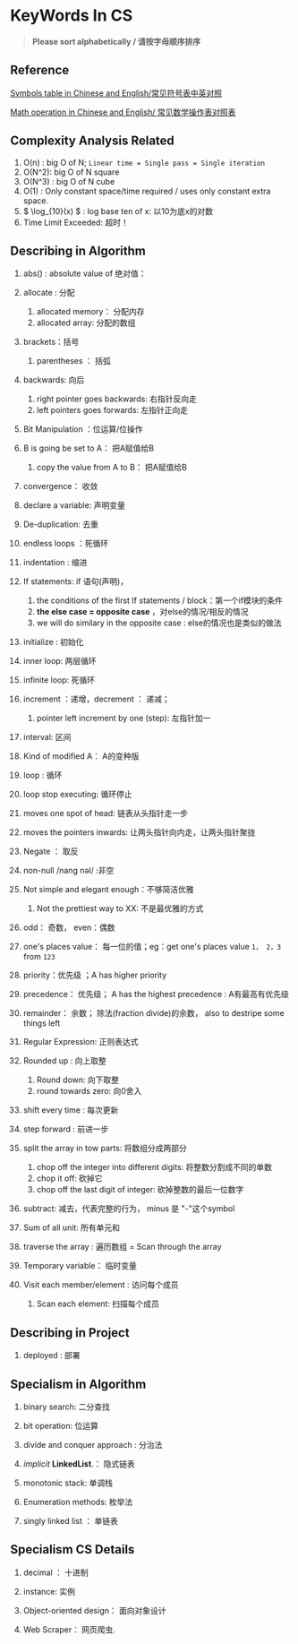 # KeyWords In  CS

> **Please sort alphabetically /  请按字母顺序排序**

## Reference

[Symbols table in Chinese and English/常见符号表中英对照](https://www.gwduan.com/web/computer/languages/c/punctuation.html)

[Math operation in Chinese and English/ 常见数学操作表对照表](https://zhuanlan.zhihu.com/p/136367900?ivk_sa=1024320u)

## Complexity Analysis Related

1.  O(n) :  big O of N; `Linear time = Single pass = Single iteration`
2.  O(N^2): big O of N square 
3.  O(N^3) : big O of N cube
4.  O(1) : Only constant space/time required /  uses only constant extra space. 
5.   $ \log_{10}(x) $ : log base ten of x: 以10为底x的对数
4.  Time Limit Exceeded: 超时！

## Describing in Algorithm

1. abs() :  absolute value of 绝对值：

2. allocate : 分配

   1. allocated  memory： 分配内存
   2. allocated array: 分配的数组 

3. brackets：括号

   1. parentheses ： 括弧

4. backwards: 向后

   1. right pointer  goes backwards:  右指针反向走
   2. left pointers goes forwards:  左指针正向走

5. Bit Manipulation ：位运算/位操作

6. B is going be set to A： 把A赋值给B
   1. copy the value from A to B： 把A赋值给B

7. convergence： 收敛

8. declare a variable:  声明变量

9. De-duplication:  去重

10. endless loops ：死循环

11. indentation : 缩进

12. If statements: if 语句(声明)， 
    1. the conditions of the first If statements / block：第一个if模块的条件
    1. **the else case = opposite case**  ，对else的情况/相反的情况
    1. we will do similary in the opposite case :  else的情况也是类似的做法

13. initialize :  初始化

14. inner loop: 两层循环

15. infinite loop: 死循环

16. increment ：递增，decrement ： 递减；  

    1. pointer left  increment by one (step): 左指针加一

17. interval: 区间

18. Kind of  modified  A： A的变种版

19. loop : 循环

20. loop stop executing: 循环停止

21. moves one spot of head: 链表从头指针走一步

22. moves the pointers inwards: 让两头指针向内走，让两头指针聚拢

23. Negate ： 取反

24. non-null /nang nəl/ :非空

25. Not simple and elegant enough：不够简洁优雅

    1. Not the prettiest way to XX: 不是最优雅的方式

26. odd： 奇数， even：偶数

27. one's places value： 每一位的值；eg：get one's places value `1， 2，3`  from  `123` 

28. priority：优先级 ；A has higher priority

29. precedence： 优先级； A has the highest precedence : A有最高有优先级

30. remainder： 余数； 除法(fraction divide)的余数， also to destripe some things left

31. Regular Expression: 正则表达式

32. Rounded up : 向上取整

    1. Round down:  向下取整
    1. round towards zero: 向0舍入

33. shift every time : 每次更新

34. step forward : 前进一步

35. split the array in tow parts:  将数组分成两部分

    1. chop off the integer into different digits: 将整数分割成不同的单数
    2. chop it off:  砍掉它
    3. chop off the last digit of integer:  砍掉整数的最后一位数字 

36. subtract: 减去，代表完整的行为， minus 是 "-"这个symbol

37. Sum of all unit: 所有单元和 

38. traverse the array : 遍历数组 = Scan through the array

39. Temporary variable： 临时变量

40. Visit each member/element : 访问每个成员

    1. Scan each element: 扫描每个成员

    




## Describing in Project

1. deployed : 部署



## Specialism in Algorithm

1. binary search: 二分查找

2. bit operation:   位运算

2. divide and  conquer approach :  分治法

3. *implicit* **LinkedList**.： 隐式链表

4. monotonic stack: 单调栈

4. Enumeration methods: 枚举法

5. singly linked list ： 单链表

   
   
   



## Specialism  CS Details

1. decimal ： 十进制

2. instance: 实例

3. Object-oriented design： 面向对象设计

4. Web Scraper： 网页爬虫.

   
